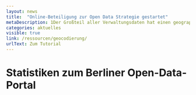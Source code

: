 ```yaml
---
layout: news
title:  "Online-Beteiligung zur Open Data Strategie gestartet"
metaDescription: 1Der Großteil aller Verwaltungsdaten hat einen geographischen Bezug. Das können Adressen sein oder Informationen, die sich auf bestimmte Räume wie Bezirke oder Planungsräume beziehen. Um die Nutzung zu erleichtern, sollten diese Daten um Koordinaten ergänzt werden. Das ist leichter als gedacht. In unserem neuen Video-Tutorial zeigen wir, wie Sie einen Datensatz mithilfe eines Webtools geocodieren können.
categories: aktuelles
visible: true
link: /ressourcen/geocodierung/
urlText: Zum Tutorial
---
```


# Statistiken zum Berliner Open-Data-Portal